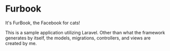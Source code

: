 # Furbook
It's FurBook, the Facebook for cats!

This is a sample application utilizing Laravel. Other than what the framework generates by itself, 
the models, migrations, controllers, and views are created by me.

